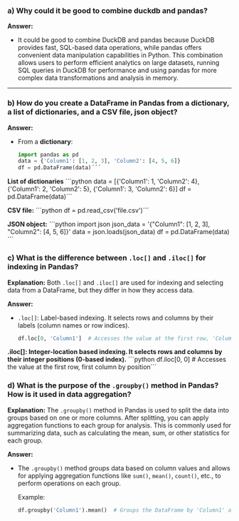 ### a) Why could it be good to combine duckdb and pandas?
**Answer:**
- It could be good to combine DuckDB and pandas because DuckDB provides fast, SQL-based data operations, while pandas offers convenient data manipulation capabilities in Python. This combination allows users to perform efficient analytics on large datasets, running SQL queries in DuckDB for performance and using pandas for more complex data transformations and analysis in memory.

---

### b) How do you create a DataFrame in Pandas from a dictionary, a list of dictionaries, and a CSV file, json object?

**Answer:**
- From a **dictionary**:
  ```python
  import pandas as pd
  data = {'Column1': [1, 2, 3], 'Column2': [4, 5, 6]}
  df = pd.DataFrame(data)´´´

**List of dictionaries**
´´´python
  data = [{'Column1': 1, 'Column2': 4}, {'Column1': 2, 'Column2': 5}, {'Column1': 3, 'Column2': 6}]
df = pd.DataFrame(data)´´´

**CSV file:**
´´´python
df = pd.read_csv('file.csv')´´´

**JSON object:**
´´´python
import json
json_data = '{"Column1": [1, 2, 3], "Column2": [4, 5, 6]}'
data = json.loads(json_data)
df = pd.DataFrame(data)´´´

### c) What is the difference between `.loc[]` and `.iloc[]` for indexing in Pandas?

**Explanation:**
Both `.loc[]` and `.iloc[]` are used for indexing and selecting data from a DataFrame, but they differ in how they access data.

**Answer:**
- `.loc[]`: Label-based indexing. It selects rows and columns by their labels (column names or row indices).
  ```python
  df.loc[0, 'Column1']  # Accesses the value at the first row, 'Column1' by label´´´

**.iloc[]: Integer-location based indexing. It selects rows and columns by their integer positions (0-based index).**
´´´python
df.iloc[0, 0]  # Accesses the value at the first row, first column by position´´´

### d) What is the purpose of the `.groupby()` method in Pandas? How is it used in data aggregation?

**Explanation:**
The `.groupby()` method in Pandas is used to split the data into groups based on one or more columns. After splitting, you can apply aggregation functions to each group for analysis. This is commonly used for summarizing data, such as calculating the mean, sum, or other statistics for each group.

**Answer:**
- The `.groupby()` method groups data based on column values and allows for applying aggregation functions like `sum()`, `mean()`, `count()`, etc., to perform operations on each group.
  
  Example:
  ```python
  df.groupby('Column1').mean()  # Groups the DataFrame by 'Column1' and computes the mean for each group´´´





